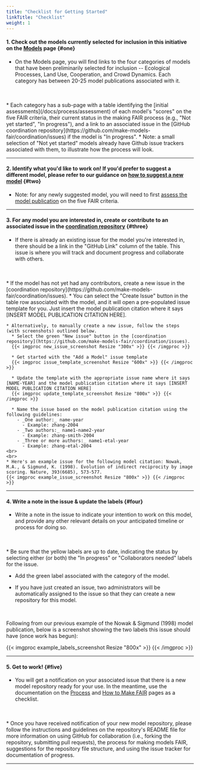 ```yaml
---
title: "Checklist for Getting Started"
linkTitle: "Checklist"
weight: 1
---
```



#### __1. Check out the models currently selected for inclusion in this initiative on the [Models](/docs/models/) page__ {#one}
  * On the Models page, you will find links to the four categories of models that have been preliminarily selected for inclusion -- Ecological Processes, Land Use, Cooperation, and Crowd Dynamics. Each category has between 20-25 model publications associated with it.
  <br>
  <br>
  * Each category has a sub-page with a table identifying the [initial assessments](/docs/process/assessment) of each model's "scores" on the five FAIR criteria, their current status in the making FAIR process (e.g., "Not yet started", "In progress"), and a link to an associated issue in the [GitHub coordination repository](https://github.com/make-models-fair/coordination/issues) if the model is "In progress".
    * Note: a small selection of "Not yet started" models already have Github issue trackers associated with them, to illustrate how the process will look.

<hr>

#### __2. Identify what you'd like to work on! If you'd prefer to suggest a different model, please refer to our guidance on [how to suggest a new model](/docs/models/#new)__ {#two}
  * Note: for any newly suggested model, you will need to first [assess the model publication](/docs/process/assessment) on the five FAIR criteria.

<hr>

#### __3. For any model you are interested in, create or contribute to an associated issue in the [coordination repository](https://github.com/make-models-fair/coordination/issues)__ {#three}
  * If there is already an existing issue for the model you're interested in, there should be a link in the "GitHub Link" column of the table. This issue is where you will track and document progress and collaborate with others.
  <br>
  <br>
  * If the model has not yet had any contributors, create a new issue in the [coordination repository](https://github.com/make-models-fair/coordination/issues).
    * You can select the "Create Issue" button in the table row associated with the model, and it will open a pre-populated issue template for you. Just insert the model publication citation where it says [INSERT MODEL PUBLICATION CITATION HERE].
   
    * Alternatively, to manually create a new issue, follow the steps (with screenshots) outlined below.
      * Select the green "New issue" button in the [coordination repository](https://github.com/make-models-fair/coordination/issues).
      {{< imgproc new_issue_screenshot Resize "300x" >}} {{< /imgproc >}}

      * Get started with the "Add a Model" issue template
      {{< imgproc issue_template_screenshot Resize "600x" >}} {{< /imgproc >}}

      * Update the template with the appropriate issue name where it says [NAME-YEAR] and the model publication citation where it says [INSERT MODEL PUBLICATION CITATION HERE]
      {{< imgproc update_template_screenshot Resize "800x" >}} {{< /imgproc >}}

      * Name the issue based on the model publication citation using the following guidelines:
        - _One author:_ name-year
          - Example: zhang-2004
        - _Two authors:_ name1-name2-year
          - Example: zhang-smith-2004
        - _Three or more authors:_ name1-etal-year
          - Example: zhang-etal-2004
    <br>
    <br>
    * Here's an example issue for the following model citation: Nowak, M.A., & Sigmund, K. (1998). Evolution of indirect reciprocity by image scoring. Nature, 393(6685), 573-577.
    {{< imgproc example_issue_screenshot Resize "800x" >}} {{< /imgproc >}}
<hr>

#### __4. Write a note in the issue & update the labels__ {#four}
  * Write a note in the issue to indicate your intention to work on this model, and provide any other relevant details on your anticipated timeline or process for doing so.
  <br>
  <br>
  * Be sure that the yellow labels are up to date, indicating the status by selecting either (or both) the "In progress" or "Collaborators needed" labels for the issue.
 
  * Add the green label associated with the category of the model.
  
  * If you have just created an issue, two administrators will be automatically assigned to the issue so that they can create a new repository for this model.

<br>

  Following from our previous example of the Nowak & Sigmund (1998) model publication, below is a screenshot showing the two labels this issue should have (once work has begun):

  {{< imgproc example_labels_screenshot Resize "800x" >}} {{< /imgproc >}}

<hr>

#### __5. Get to work!__ {#five}
  * You will get a notification on your associated issue that there is a new model repository ready for your use. In the meantime, use the documentation on the [Process](/docs/process/) and [How to Make FAIR](/docs/process/how-to) pages as a checklist.
  <br>
  <br>
  * Once you have received notification of your new model repository, please follow the instructions and guidelines on the repository's README file for more information on using GitHub for collaboration (i.e., forking the repository, submitting pull requests), the process for making models FAIR, suggestions for the repository file structure, and using the issue tracker for documentation of progress.

<hr>
